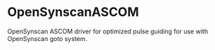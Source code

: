 # OpenSynscanASCOM
OpenSynscan ASCOM driver for optimized pulse guiding for use with OpenSynscan goto system.
